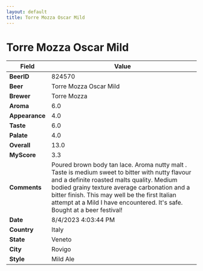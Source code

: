 ```yaml
---
layout: default
title: Torre Mozza Oscar Mild
---
```


# Torre Mozza Oscar Mild

| Field         | Value     |
|---------------|-----------|
| **BeerID** | 824570 |
| **Beer** | Torre Mozza Oscar Mild |
| **Brewer** | Torre Mozza |
| **Aroma** | 6.0 |
| **Appearance** | 4.0 |
| **Taste** | 6.0 |
| **Palate** | 4.0 |
| **Overall** | 13.0 |
| **MyScore** | 3.3 |
| **Comments** | Poured brown body tan lace. Aroma nutty malt . Taste is medium sweet to bitter with nutty flavour and a definite roasted malts quality. Medium bodied grainy texture average carbonation and a bitter finish. This may well be the first Italian attempt at a Mild I have encountered. It's safe. Bought at a beer festival! |
| **Date** | 8/4/2023 4:03:44 PM |
| **Country** | Italy |
| **State** | Veneto |
| **City** | Rovigo |
| **Style** | Mild Ale |
